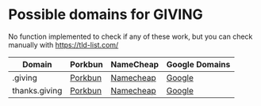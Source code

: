 # Possible domains for GIVING

No function implemented to check if any of these work, but you can check manually with https://tld-list.com/

| Domain | Porkbun | NameCheap | Google Domains |
|---|---|---|---|
| .giving | [Porkbun](https://porkbun.com/checkout/search?prb=e814663da1&tlds=&idnLanguage=&search=search&q=.giving) | [Namecheap](https://www.namecheap.com/domains/registration/results/?domain=.giving) | [Google](https://domains.google.com/registrar/search?searchTerm=.giving) |
| thanks.giving | [Porkbun](https://porkbun.com/checkout/search?prb=e814663da1&tlds=&idnLanguage=&search=search&q=thanks.giving) | [Namecheap](https://www.namecheap.com/domains/registration/results/?domain=thanks.giving) | [Google](https://domains.google.com/registrar/search?searchTerm=thanks.giving) |
